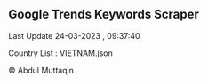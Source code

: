 

## Google Trends Keywords Scraper 
 
Last Update 24-03-2023 , 09:37:40

Country List :
VIETNAM.json



© Abdul Muttaqin 
